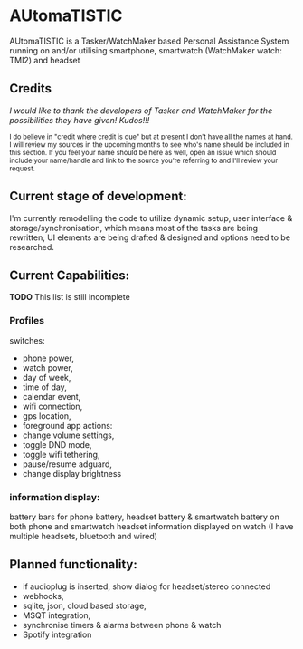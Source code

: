 # AUtomaTISTIC
AUtomaTISTIC is a Tasker/WatchMaker based Personal Assistance System running on and/or utilising smartphone, smartwatch (WatchMaker watch: TMI2) and headset

## Credits ##
_I would like to thank the developers of Tasker and WatchMaker for the possibilities they have given! Kudos!!!_

<sub>I do believe in "credit where credit is due" but at present I don't have all the names at hand.
I will review my sources in the upcoming months to see who's name should be included in this section. If you feel your name should be here as well, open an issue which should include your name/handle and link to the source you're referring to and I'll review your request.</sub>

## Current stage of development:
I'm currently remodelling the code to utilize dynamic setup, user interface & storage/synchronisation, which means most of the tasks are being rewritten, UI elements are being drafted & designed and options need to be researched.

## Current Capabilities:
**TODO**
This list is still incomplete
### Profiles
switches: 
  * phone power,
  * watch power,
  * day of week,
  * time of day,
  * calendar event,
  * wifi connection,
  * gps location,
  * foreground app
actions:
  * change volume settings,
  * toggle DND mode,
  * toggle wifi tethering,
  * pause/resume adguard, 
  * change display brightness

### information display:
battery bars for phone battery, headset battery & smartwatch battery on both phone and smartwatch
headset information displayed on watch (I have multiple headsets, bluetooth and wired)

## Planned functionality:
 - if audioplug is inserted, show dialog for headset/stereo connected
 - webhooks,
 - sqlite, json, cloud based storage, 
 - MSQT integration, 
 - synchronise timers & alarms between phone & watch
 - Spotify integration

